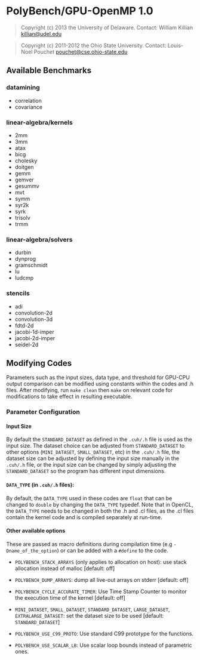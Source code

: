 # PolyBench/GPU-OpenMP 1.0

> Copyright (c) 2013 the University of Delaware.
> Contact: William Killian <killian@udel.edu>

> Copyright (c) 2011-2012 the Ohio State University.
> Contact: Louis-Noel Pouchet <pouchet@cse.ohio-state.edu>

## Available Benchmarks

### datamining

* correlation
* covariance

### linear-algebra/kernels

* 2mm
* 3mm
* atax
* bicg
* cholesky
* doitgen
* gemm
* gemver
* gesummv
* mvt
* symm
* syr2k
* syrk
* trisolv
* trmm

### linear-algebra/solvers

* durbin
* dynprog
* gramschmidt
* lu
* ludcmp

### stencils

* adi
* convolution-2d
* convolution-3d
* fdtd-2d
* jacobi-1d-imper
* jacobi-2d-imper
* seidel-2d

## Modifying Codes

Parameters such as the input sizes, data type, and threshold for GPU-CPU output comparison can be modified using constants
within the codes and .h files.  After modifying, run `make clean` then `make` on relevant code for modifications to take effect in resulting executable.

### Parameter Configuration

#### Input Size

By default the `STANDARD_DATASET` as defined in the `.cuh/.h` file is used as the input size.  The dataset choice can be adjusted from `STANDARD_DATASET` to other
options (`MINI_DATASET`, `SMALL_DATASET`, etc) in the `.cuh/.h` file, the dataset size can be adjusted by defining the input size manually in the `.cuh/.h` file, or
the input size can be changed by simply adjusting the `STANDARD_DATASET` so the program has different input dimensions.

#### `DATA_TYPE` (in `.cuh/.h` files):

By default, the `DATA_TYPE` used in these codes are `float` that can be changed to `double` by changing the `DATA_TYPE` typedef. Note that in OpenCL, the `DATA_TYPE` needs to be changed in both the .h and .cl files, as the .cl files contain the kernel code and is compiled separately at run-time.

#### Other available options

These are passed as macro definitions during compilation time 
(e.g `-Dname_of_the_option`) or can be added with a `#define` to the code.

- `POLYBENCH_STACK_ARRAYS` (only applies to allocation on host): 
use stack allocation instead of malloc [default: off]
- `POLYBENCH_DUMP_ARRAYS`: dump all live-out arrays on stderr [default: off]
- `POLYBENCH_CYCLE_ACCURATE_TIMER`: Use Time Stamp Counter to monitor
  the execution time of the kernel [default: off]
- `MINI_DATASET`, `SMALL_DATASET`, `STANDARD_DATASET`, `LARGE_DATASET`,
  `EXTRALARGE_DATASET`: set the dataset size to be used
  [default: `STANDARD_DATASET`]

- `POLYBENCH_USE_C99_PROTO`: Use standard C99 prototype for the functions.

- `POLYBENCH_USE_SCALAR_LB`: Use scalar loop bounds instead of parametric ones.
